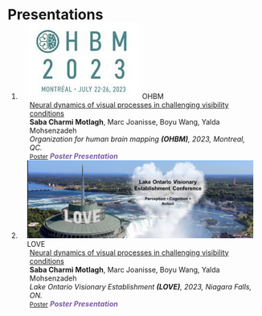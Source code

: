 <h1 id="Presentations" style="margin: 2px 0px -15px;">Presentations</h1>

<div class="publications">
<ol class="bibliography">



<li>
<div class="pub-row">

  <div class="col-sm-3 abbr" style="position: relative;padding-right: 15px;padding-left: 15px;">
    <img src="assets/img/OHBM.jpg" class="teaser img-fluid z-depth-1">
    <abbr class="badge">OHBM</abbr>
  </div>

  <div class="col-sm-9" style="position: relative;padding-right: 15px;padding-left: 20px;">
    <div class="title"><a href="assets/files/OHBM Poster.pdf" target="_blank">Neural dynamics of visual processes in challenging visibility conditions</a></div>
    <div class="author"><strong>Saba Charmi Motlagh</strong>, Marc Joanisse, Boyu Wang, Yalda Mohsenzadeh</div>
    <div class="periodical"><em>Organization for human brain mapping <strong>(OHBM)</strong>, 2023, Montreal, QC.</em></div>
    <div class="links">
      <a href="assets/files/OHBM Poster.pdf" class="btn btn-sm z-depth-0" role="button" target="_blank" style="font-size:12px;">Poster</a> 
      <strong><i style="color:#7b5aa6"> Poster Presentation</i></strong>
    </div>
  </div>
</div>
</li>
  


<li>
<div class="pub-row">

  <div class="col-sm-3 abbr" style="position: relative;padding-right: 15px;padding-left: 15px;">
    <img src="assets/img/Love.png" class="teaser img-fluid z-depth-1">
    <abbr class="badge">LOVE</abbr>
  </div>

  <div class="col-sm-9" style="position: relative;padding-right: 15px;padding-left: 20px;">
    <div class="title"><a href="assets/files/love-poster.pdf" target="_blank">Neural dynamics of visual processes in challenging visibility conditions</a></div>
    <div class="author"><strong>Saba Charmi Motlagh</strong>, Marc Joanisse, Boyu Wang, Yalda Mohsenzadeh</div>
    <div class="periodical"><em>Lake Ontario Visionary Establishment <strong>(LOVE)</strong>, 2023, Niagara Falls, ON.</em></div>
    <div class="links">
      <a href="assets/files/love-poster.pdf" class="btn btn-sm z-depth-0" role="button" target="_blank" style="font-size:12px;">Poster</a>
      <strong><i style="color:#7b5aa6">Poster Presentation</i></strong>
    </div>
  </div>
</div>
</li>
  

</ol>
</div>
